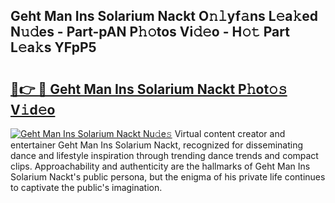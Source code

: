 ## Geht Man Ins Solarium Nackt O𝚗𝚕yf𝚊ns L𝚎a𝚔ed N𝚞𝚍es - Part-pAN P𝚑𝚘tos Vi𝚍𝚎o - H𝚘𝚝 Part L𝚎a𝚔s YFpP5

# <h2><a href="http://kfejsuo.oniu.top/?m=Geht+Man+Ins+Solarium+Nackt">🔗👉 🔴 Geht Man Ins Solarium Nackt P𝚑ot𝚘𝚜 V𝚒d𝚎o</a></h2>

[![Geht Man Ins Solarium Nackt Nu𝚍e𝚜](https://i.imgur.com/0qMVB7G.gif)](http://kfejsuo.oniu.top/?m=Geht+Man+Ins+Solarium+Nackt)
Virtual content creator and entertainer Geht Man Ins Solarium Nackt, recognized for disseminating dance and lifestyle inspiration through trending dance trends and compact clips. Approachability and authenticity are the hallmarks of Geht Man Ins Solarium Nackt's public persona, but the enigma of his private life continues to captivate the public's imagination.  
